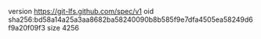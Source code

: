 version https://git-lfs.github.com/spec/v1
oid sha256:bd58a14a25a3aa8682ba58240090b8b585f9e7dfa4505ea58249d6f9a20f09f3
size 4256
